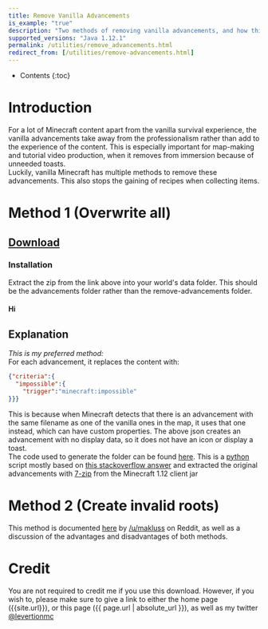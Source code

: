 ```yaml
---
title: Remove Vanilla Advancements
is_example: "true"
description: "Two methods of removing vanilla advancements, and how this works"
supported_versions: "Java 1.12.1"
permalink: /utilities/remove_advancements.html
redirect_from: [/utilities/remove-advancements.html]
---
```

* Contents
{:toc}
# Introduction  
For a lot of Minecraft content apart from the vanilla survival experience, the vanilla advancements take away from the professionalism rather than add to the experience of the content. This is especially important for map-making and tutorial video production, when it removes from immersion because of unneeded toasts.  
Luckily, vanilla Minecraft has multiple methods to remove these advancements. This also stops the gaining of recipes when collecting items.   
# Method 1 (Overwrite all)
## [Download](https://github.com/Levertion/remove-advancements/releases/download/Overwite-allv1.1/remove-advancements.zip)    
### Installation  
Extract the zip from the link above into your world's data folder. This should be the advancements folder rather than the remove-advancements folder.  
#### Hi
## Explanation
*This is my preferred method:*  
For each advancement, it replaces the content with:  
```json
{"criteria":{
  "impossible":{
    "trigger":"minecraft:impossible"
}}}
```
This is because when Minecraft detects that there is an advancement with the same filename as one of the vanilla ones in the map, it uses that one instead, which can have custom properties. The above json creates an advancement with no display data, so it does not have an icon or display a toast.  
The code used to generate the folder can be found [here](https://github.com/Levertion/remove-advancements/blob/overwrite-all/noadvancements.py). This is a [python](https://www.python.org/) script mostly based on [this stackoverflow answer](https://stackoverflow.com/a/19308592) and extracted the original advancements with [7-zip](http://www.7-zip.org/) from the Minecraft 1.12 client jar  
# Method 2 (Create invalid roots)
This method is documented [here](https://www.reddit.com/r/MinecraftCommands/comments/6fvcdj/empty_advancements/dim8lq2/?st=j6qkunj1&sh=b85d431d) by [/u/makluss](https://www.reddit.com/user/Mlakuss) on Reddit, as well as a discussion of the advantages and disadvantages of both methods.  
# Credit  
You are not required to credit me if you use this download. However, if you wish to, please make sure to give a link to either the home page ({{site.url}}), or this page ({{ page.url | absolute_url }}), as well as my twitter [@levertionmc](https://twitter.com/LevertionMC)
